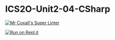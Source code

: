 # ICS2O-Unit2-04-CSharp

[![Mr Coxall's Super Linter](https://github.com/Allen-Li-hub/ICS2O-Unit2-04-CSharp//workflows/Mr%20Coxall's%20Super%20Linter/badge.svg)](https://github.com/Allen-Li-hub/ICS2O-Unit2-04-CSharp//actions/)

[![Run on Repl.it](https://repl.it/badge/github/Allen-Li-hub/ICS2O-Unit2-04-CSharp/)](https://repl.it/github/Allen-Li-hub/ICS2O-Unit2-04-CSharp/)

